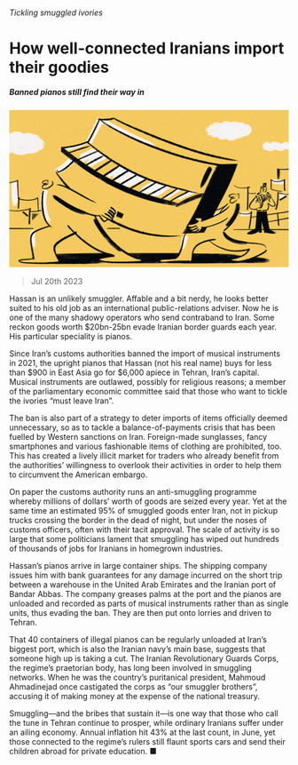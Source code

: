 ###### Tickling smuggled ivories

# How well-connected Iranians import their goodies 

##### Banned pianos still find their way in 

![image](images/20230722_MAD000.jpg) 

> Jul 20th 2023 

Hassan is an unlikely smuggler. Affable and a bit nerdy, he looks better suited to his old job as an international public-relations adviser. Now he is one of the many shadowy operators who send contraband to Iran. Some reckon goods worth $20bn-25bn evade Iranian border guards each year. His particular speciality is pianos.

Since Iran’s customs authorities banned the import of musical instruments in 2021, the upright pianos that Hassan (not his real name) buys for less than $900 in East Asia go for $6,000 apiece in Tehran, Iran’s capital. Musical instruments are outlawed, possibly for religious reasons; a member of the parliamentary economic committee said that those who want to tickle the ivories “must leave Iran”. 

The ban is also part of a strategy to deter imports of items officially deemed unnecessary, so as to tackle a balance-of-payments crisis that has been fuelled by Western sanctions on Iran. Foreign-made sunglasses, fancy smartphones and various fashionable items of clothing are prohibited, too. This has created a lively illicit market for traders who already benefit from the authorities’ willingness to overlook their activities in order to help them to circumvent the American embargo.

On paper the customs authority runs an anti-smuggling programme whereby millions of dollars’ worth of goods are seized every year. Yet at the same time an estimated 95% of smuggled goods enter Iran, not in pickup trucks crossing the border in the dead of night, but under the noses of customs officers, often with their tacit approval. The scale of activity is so large that some politicians lament that smuggling has wiped out hundreds of thousands of jobs for Iranians in homegrown industries. 

Hassan’s pianos arrive in large container ships. The shipping company issues him with bank guarantees for any damage incurred on the short trip between a warehouse in the United Arab Emirates and the Iranian port of Bandar Abbas. The company greases palms at the port and the pianos are unloaded and recorded as parts of musical instruments rather than as single units, thus evading the ban. They are then put onto lorries and driven to Tehran.

That 40 containers of illegal pianos can be regularly unloaded at Iran’s biggest port, which is also the Iranian navy’s main base, suggests that someone high up is taking a cut. The Iranian Revolutionary Guards Corps, the regime’s praetorian body, has long been involved in smuggling networks. When he was the country’s puritanical president, Mahmoud Ahmadinejad once castigated the corps as “our smuggler brothers”, accusing it of making money at the expense of the national treasury.

Smuggling—and the bribes that sustain it—is one way that those who call the tune in Tehran continue to prosper, while ordinary Iranians suffer under an ailing economy. Annual inflation hit 43% at the last count, in June, yet those connected to the regime’s rulers still flaunt sports cars and send their children abroad for private education. ■

